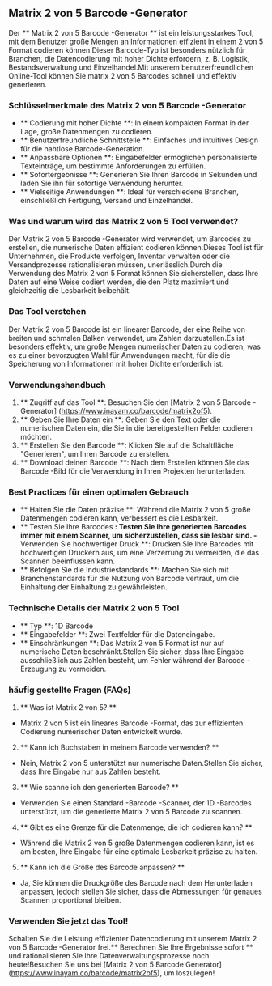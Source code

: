## Matrix 2 von 5 Barcode -Generator

Der ** Matrix 2 von 5 Barcode -Generator ** ist ein leistungsstarkes Tool, mit dem Benutzer große Mengen an Informationen effizient in einem 2 von 5 Format codieren können.Dieser Barcode-Typ ist besonders nützlich für Branchen, die Datencodierung mit hoher Dichte erfordern, z. B. Logistik, Bestandsverwaltung und Einzelhandel.Mit unserem benutzerfreundlichen Online-Tool können Sie matrix 2 von 5 Barcodes schnell und effektiv generieren.

### Schlüsselmerkmale des Matrix 2 von 5 Barcode -Generator
- ** Codierung mit hoher Dichte **: In einem kompakten Format in der Lage, große Datenmengen zu codieren.
- ** Benutzerfreundliche Schnittstelle **: Einfaches und intuitives Design für die nahtlose Barcode-Generation.
- ** Anpassbare Optionen **: Eingabefelder ermöglichen personalisierte Texteinträge, um bestimmte Anforderungen zu erfüllen.
- ** Sofortergebnisse **: Generieren Sie Ihren Barcode in Sekunden und laden Sie ihn für sofortige Verwendung herunter.
- ** Vielseitige Anwendungen **: Ideal für verschiedene Branchen, einschließlich Fertigung, Versand und Einzelhandel.

### Was und warum wird das Matrix 2 von 5 Tool verwendet?
Der Matrix 2 von 5 Barcode -Generator wird verwendet, um Barcodes zu erstellen, die numerische Daten effizient codieren können.Dieses Tool ist für Unternehmen, die Produkte verfolgen, Inventar verwalten oder die Versandprozesse rationalisieren müssen, unerlässlich.Durch die Verwendung des Matrix 2 von 5 Format können Sie sicherstellen, dass Ihre Daten auf eine Weise codiert werden, die den Platz maximiert und gleichzeitig die Lesbarkeit beibehält.

### Das Tool verstehen
Der Matrix 2 von 5 Barcode ist ein linearer Barcode, der eine Reihe von breiten und schmalen Balken verwendet, um Zahlen darzustellen.Es ist besonders effektiv, um große Mengen numerischer Daten zu codieren, was es zu einer bevorzugten Wahl für Anwendungen macht, für die die Speicherung von Informationen mit hoher Dichte erforderlich ist.

### Verwendungshandbuch
1. ** Zugriff auf das Tool **: Besuchen Sie den [Matrix 2 von 5 Barcode -Generator] (https://www.inayam.co/barcode/matrix2of5).
2. ** Geben Sie Ihre Daten ein **: Geben Sie den Text oder die numerischen Daten ein, die Sie in die bereitgestellten Felder codieren möchten.
3. ** Erstellen Sie den Barcode **: Klicken Sie auf die Schaltfläche "Generieren", um Ihren Barcode zu erstellen.
4. ** Download deinen Barcode **: Nach dem Erstellen können Sie das Barcode -Bild für die Verwendung in Ihren Projekten herunterladen.

### Best Practices für einen optimalen Gebrauch
- ** Halten Sie die Daten präzise **: Während die Matrix 2 von 5 große Datenmengen codieren kann, verbessert es die Lesbarkeit.
- ** Testen Sie Ihre Barcodes **: Testen Sie Ihre generierten Barcodes immer mit einem Scanner, um sicherzustellen, dass sie lesbar sind.
-** Verwenden Sie hochwertiger Druck **: Drucken Sie Ihre Barcodes mit hochwertigen Druckern aus, um eine Verzerrung zu vermeiden, die das Scannen beeinflussen kann.
- ** Befolgen Sie die Industriestandards **: Machen Sie sich mit Branchenstandards für die Nutzung von Barcode vertraut, um die Einhaltung der Einhaltung zu gewährleisten.

### Technische Details der Matrix 2 von 5 Tool
- ** Typ **: 1D Barcode
- ** Eingabefelder **: Zwei Textfelder für die Dateneingabe.
- ** Einschränkungen **: Das Matrix 2 von 5 Format ist nur auf numerische Daten beschränkt.Stellen Sie sicher, dass Ihre Eingabe ausschließlich aus Zahlen besteht, um Fehler während der Barcode -Erzeugung zu vermeiden.

### häufig gestellte Fragen (FAQs)

1. ** Was ist Matrix 2 von 5? **
- Matrix 2 von 5 ist ein lineares Barcode -Format, das zur effizienten Codierung numerischer Daten entwickelt wurde.

2. ** Kann ich Buchstaben in meinem Barcode verwenden? **
- Nein, Matrix 2 von 5 unterstützt nur numerische Daten.Stellen Sie sicher, dass Ihre Eingabe nur aus Zahlen besteht.

3. ** Wie scanne ich den generierten Barcode? **
- Verwenden Sie einen Standard -Barcode -Scanner, der 1D -Barcodes unterstützt, um die generierte Matrix 2 von 5 Barcode zu scannen.

4. ** Gibt es eine Grenze für die Datenmenge, die ich codieren kann? **
- Während die Matrix 2 von 5 große Datenmengen codieren kann, ist es am besten, Ihre Eingabe für eine optimale Lesbarkeit präzise zu halten.

5. ** Kann ich die Größe des Barcode anpassen? **
- Ja, Sie können die Druckgröße des Barcode nach dem Herunterladen anpassen, jedoch stellen Sie sicher, dass die Abmessungen für genaues Scannen proportional bleiben.

### Verwenden Sie jetzt das Tool!
Schalten Sie die Leistung effizienter Datencodierung mit unserem Matrix 2 von 5 Barcode -Generator frei.** Berechnen Sie Ihre Ergebnisse sofort ** und rationalisieren Sie Ihre Datenverwaltungsprozesse noch heute!Besuchen Sie uns bei [Matrix 2 von 5 Barcode Generator] (https://www.inayam.co/barcode/matrix2of5), um loszulegen!